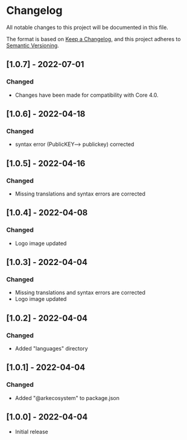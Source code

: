 # Changelog

All notable changes to this project will be documented in this file.

The format is based on [Keep a Changelog](https://keepachangelog.com/en/1.0.0/),
and this project adheres to [Semantic Versioning](https://semver.org/spec/v2.0.0.html).

## [1.0.7] - 2022-07-01

### Changed

- Changes have been made for compatibility with Core 4.0.

## [1.0.6] - 2022-04-18

### Changed

- syntax error (PublicKEY--> publickey) corrected

## [1.0.5] - 2022-04-16

### Changed

- Missing translations and syntax errors are corrected


## [1.0.4] - 2022-04-08

### Changed

- Logo image updated


## [1.0.3] - 2022-04-04

### Changed

- Missing translations and syntax errors are corrected
- Logo image updated

## [1.0.2] - 2022-04-04

### Changed

- Added "languages" directory

## [1.0.1] - 2022-04-04

### Changed

- Added  "@arkecosystem" to package.json

## [1.0.0] - 2022-04-04

- Initial release
